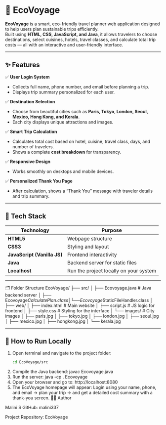 # 🌿 EcoVoyage

**EcoVoyage** is a smart, eco-friendly travel planner web application designed to help users plan sustainable trips efficiently.  
Built using **HTML, CSS, JavaScript, and Java**, it allows travelers to choose destinations, select cuisines, hotels, travel classes, and calculate total trip costs — all with an interactive and user-friendly interface.

---

## ✨ Features

✅ **User Login System**  
- Collects full name, phone number, and email before planning a trip.  
- Displays trip summary personalized for each user.  

✅ **Destination Selection**  
- Choose from beautiful cities such as **Paris, Tokyo, London, Seoul, Mexico, Hong Kong, and Kerala**.  
- Each city displays unique attractions and images.  

✅ **Smart Trip Calculation**  
- Calculates total cost based on hotel, cuisine, travel class, days, and number of travelers.  
- Shows a complete **cost breakdown** for transparency.  

✅ **Responsive Design**  
- Works smoothly on desktops and mobile devices.  

✅ **Personalized Thank You Page**  
- After calculation, shows a “Thank You” message with traveler details and trip summary.  

---

## 🧠 Tech Stack

| Technology | Purpose |
|-------------|----------|
| **HTML5** | Webpage structure |
| **CSS3** | Styling and layout |
| **JavaScript (Vanilla JS)** | Frontend interactivity |
| **Java** | Backend server for static files |
| **Localhost** | Run the project locally on your system |

---
🗂️ Folder Structure
EcoVoyage/
├── src/
│ ├── Ecovoyage.java # Java backend server
│ ├── Ecovoyage$CalculatePlan.class
│ └── Ecovoyage$StaticFileHandler.class
│
├── web/
│ ├── index.html # Main website
│ ├── script.js # JS logic for frontend
│ ├── style.css # Styling for the interface
│ └── images/ # City images
│ ├── paris.jpg
│ ├── tokyo.jpg
│ ├── london.jpg
│ ├── seoul.jpg
│ ├── mexico.jpg
│ ├── hongkong.jpg
│ └── kerala.jpg

---

## 🚀 How to Run Locally

1. Open terminal and navigate to the project folder:
   ```bash
   cd EcoVoyage/src
2. Compile the Java backend:
   javac Ecovoyage.java
3. Run the server:
   java -cp . Ecovoyage
4. Open your browser and go to:
   http://localhost:8080
5. The EcoVoyage homepage will appear:
   Login using your name, phone, and email → plan your trip → and get a detailed cost summary with a thank-you screen.
👩‍💻 Author

Malini S
GitHub: malini337

Project Repository: EcoVoyage

